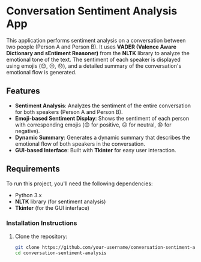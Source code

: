 # Conversation Sentiment Analysis App

This application performs sentiment analysis on a conversation between two people (Person A and Person B). It uses **VADER (Valence Aware Dictionary and sEntiment Reasoner)** from the **NLTK** library to analyze the emotional tone of the text. The sentiment of each speaker is displayed using emojis (😊, 😐, 😞), and a detailed summary of the conversation's emotional flow is generated.

## Features

- **Sentiment Analysis**: Analyzes the sentiment of the entire conversation for both speakers (Person A and Person B).
- **Emoji-based Sentiment Display**: Shows the sentiment of each person with corresponding emojis (😊 for positive, 😐 for neutral, 😞 for negative).
- **Dynamic Summary**: Generates a dynamic summary that describes the emotional flow of both speakers in the conversation.
- **GUI-based Interface**: Built with **Tkinter** for easy user interaction.

## Requirements

To run this project, you'll need the following dependencies:

- Python 3.x
- **NLTK** library (for sentiment analysis)
- **Tkinter** (for the GUI interface)

### Installation Instructions

1. Clone the repository:

   ```bash
   git clone https://github.com/your-username/conversation-sentiment-analysis.git
   cd conversation-sentiment-analysis
